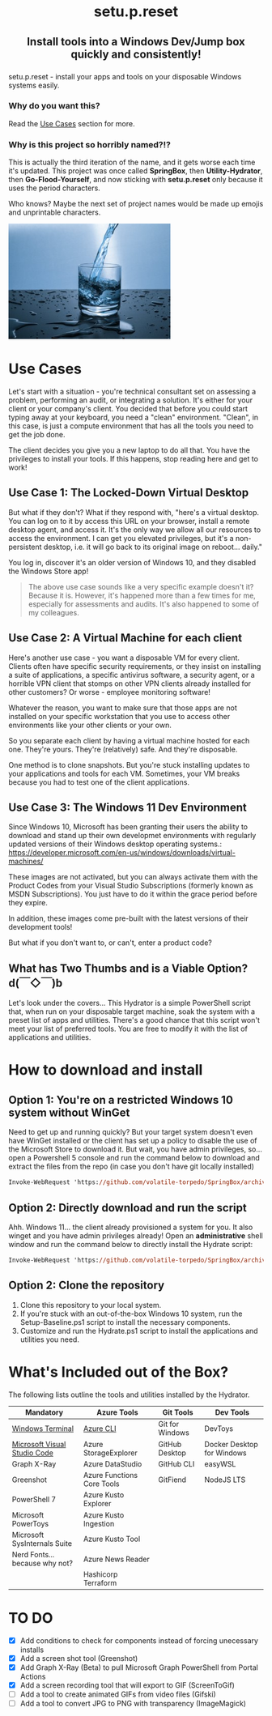 <h1 align="center">
setu.p.reset
</h1>

<h2 align="center">
  Install tools into a Windows Dev/Jump box quickly and consistently!
</h2>

### 

setu.p.reset - install your apps and tools on your disposable Windows systems easily.

### Why do you want this? 
Read the [Use Cases](#use-cases) section for more.

### Why is this project so horribly named?!?
This is actually the third iteration of the name, and it gets worse each time it's updated. This project was once called **SpringBox**, then **Utility-Hydrator**, then **Go-Flood-Yourself**, and now sticking with **setu.p.reset** only because it uses the period characters. 

Who knows? Maybe the next set of project names would be made up emojis and unprintable characters.

<!-- ![SpringBox](.images/SpringBox-cover.png "SpringBox") -->
![Alt text](.images/hydrator_small.jpeg)


# Use Cases

Let's start with a situation - you're technical consultant set on assessing a problem, performing an audit, or integrating a solution. It's either for your client or your company's client. You decided that before you could start typing away at your keyboard, you need a "clean" environment. "Clean", in this case, is just a compute environment that has all the tools you need to get the job done.

The client decides you give you a new laptop to do all that. You have the privileges to install your tools. If this happens, stop reading here and get to work!

## Use Case 1: The Locked-Down Virtual Desktop

But what if they don't? What if they respond with, "here's a virtual desktop. You can log on to it by access this URL on your browser, install a remote desktop agent, and access it. It's the only way we allow all our resources to access the environment. I can get you elevated privileges, but it's a non-persistent desktop, i.e. it will go back to its original image on reboot... daily."

You log in, discover it's an older version of Windows 10, and they disabled the Windows Store app!

> The above use case sounds like a very specific example doesn't it? Because it is. However, it's happened more than a few times for me, especially for assessments and audits. It's also happened to some of my colleagues.

## Use Case 2: A Virtual Machine for each client

Here's another use case - you want a disposable VM for every client. Clients often have specific security requirements, or they insist on installing a suite of applications, a specific antivirus software, a security agent, or a horrible VPN client that stomps on other VPN clients already installed for other customers? Or worse - employee monitoring software!

Whatever the reason, you want to make sure that those apps are not installed on your specific workstation that you use to access other environments like your other clients or your own.

So you separate each client by having a virtual machine hosted for each one. They're yours. They're (relatively) safe. And they're disposable.

One method is to clone snapshots. But you're stuck installing updates to your applications and tools for each VM. Sometimes, your VM breaks because you had to test one of the client applications.

## Use Case 3: The Windows 11 Dev Environment

Since Windows 10, Microsoft has been granting their users the ability to download and stand up their own developmet environments with regularly updated versions of their Windows desktop operating systems.: <https://developer.microsoft.com/en-us/windows/downloads/virtual-machines/>

These images are not activated, but you can always activate them with the Product Codes from your Visual Studio Subscriptions (formerly known as MSDN Subscriptions). You just have to do it within the grace period before they expire.

In addition, these images come pre-built with the latest versions of their development tools!

But what if you don't want to, or can't, enter a product code?

## What has Two Thumbs and is a Viable Option? d(￣◇￣)b

Let's look under the covers...
This Hydrator is a simple PowerShell script that, when run on your disposable target machine, soak the system with a preset list of apps and utilities. There's a good chance that this script won't meet your list of preferred tools. You are free to modify it with the list of applications and utilities.

# How to download and install

## Option 1: You're on a restricted Windows 10 system without WinGet

Need to get up and running quickly? But your target system doesn't even have WinGet installed or the client has set up a policy to disable the use of the Microsoft Store to download it. But wait, you have admin privileges, so... open a Powershell 5 console and run the command below to download and extract the files from the repo (in case you don't have git locally installed)

```ps
Invoke-WebRequest 'https://github.com/volatile-torpedo/SpringBox/archive/refs/heads/main.zip' -OutFile .\main.zip; Expand-Archive .\main.zip .\; Rename-Item .\SpringBox-main .\SpringBox; Remove-Item .\main.zip; & .\SpringBox\Setup-Baseline.ps1; & .\SpringBox\Hydrate.ps1 -InstallAll
```
<!-- ; Remove-Item .\SpringBox -Force -Recurse -->

## Option 2: Directly download and run the script

Ahh. Windows 11... the client already provisioned a system for you. It also winget and you have admin privileges already! Open an **administrative** shell window and run the command below to directly install the Hydrate script:

```ps
Invoke-WebRequest 'https://github.com/volatile-torpedo/SpringBox/archive/refs/heads/main.zip' -OutFile .\main.zip; Expand-Archive .\main.zip .\; Rename-Item .\SpringBox-main .\SpringBox; Remove-Item .\main.zip; & .\SpringBox\Hydrate.ps1 -InstallAll
```

<!-- PowerShell -NoProfile -ExecutionPolicy Bypass -Command "iex ((New-Object System.Net.WebClient).DownloadString('https://raw.githubusercontent.com/volatile-torpedo/SpringBox/main/Hydrate.ps1'))" -->

## Option 2: Clone the repository

1. Clone this repository to your local system.
2. If you're stuck with an out-of-the-box Windows 10 system, run the Setup-Baseline.ps1 script to install the necessary components.
3. Customize and run the Hydrate.ps1 script to install the applications and utilities you need.

# What's Included out of the Box?

The following lists outline the tools and utilities installed by the Hydrator.

|  Mandatory | Azure Tools  | Git Tools  | Dev Tools  |
|---|---|---|---|
| [Windows Terminal](https://github.com/microsoft/terminal) | [Azure CLI](https://learn.microsoft.com/en-us/cli/azure/) | Git for Windows | DevToys |
| [Microsoft Visual Studio Code](https://github.com/microsoft/vscode) | Azure StorageExplorer | GitHub Desktop | Docker Desktop for Windows |
| Graph X-Ray | Azure DataStudio | GitHub CLI | easyWSL |
| Greenshot | Azure Functions Core Tools | GitFiend | NodeJS LTS |
| PowerShell 7 | Azure Kusto Explorer | |
| Microsoft PowerToys | Azure Kusto Ingestion | |
| Microsoft SysInternals Suite | Azure Kusto Tool | |
| Nerd Fonts... because why not? | Azure News Reader | |
|  | Hashicorp Terraform | |

<!-- ## Mandatory

- [Windows Terminal](https://github.com/microsoft/terminal)
- [Microsoft Visual Studio Code](https://github.com/microsoft/vscode)
- Graph X-Ray
- Greenshot
- PowerShell 7
- Microsoft PowerToys
- Microsoft SysInternals Suite
- Nerd Fonts... because why not? -->

<!-- ## Azure Tools

- [Azure CLI](https://learn.microsoft.com/en-us/cli/azure/)
- Azure StorageExplorer
- Azure DataStudio
- Azure Functions Core Tools
- Azure Kusto Explorer
- Azure Kusto Ingestion
- Azure Kusto Tool
- Azure News Reader
- Hashicorp Terraform -->

<!-- ## Git Tools

- Git for Windows
- GitHub Desktop
- GitHub CLI
- GitFiend -->

<!-- ## Dev Tools

- DevToys
- Docker Desktop for Windows
- easyWSL... might get dumped. Buggy on Win11 2306
- NodeJS LTS -->

# TO DO

- [x] Add conditions to check for components instead of forcing unecessary installs
- [x] Add a screen shot tool (Greenshot)
- [x] Add Graph X-Ray (Beta) to pull Microsoft Graph PowerShell from Portal Actions
- [x] Add a screen recording tool that will export to GIF (ScreenToGif)
- [ ] Add a tool to create animated GIFs from video files (Gifski)
- [ ] Add a tool to convert JPG to PNG with transparency (ImageMagick)
